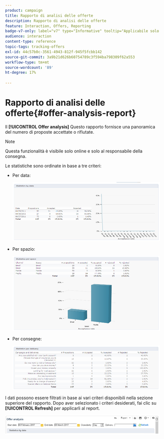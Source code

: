 ```yaml
---
product: campaign
title: Rapporto di analisi delle offerte
description: Rapporto di analisi delle offerte
feature: Interaction, Offers, Reporting
badge-v7-only: label="v7" type="Informative" tooltip="Applicabile solo a Campaign Classic v7"
audience: interaction
content-type: reference
topic-tags: tracking-offers
exl-id: 44c57b0c-3561-4943-812f-945f5fcbb142
source-git-commit: 3a9b21d626b60754789c3f594ba798309f62a553
workflow-type: tm+mt
source-wordcount: '89'
ht-degree: 17%

---
```


# Rapporto di analisi delle offerte{#offer-analysis-report}



Il **[!UICONTROL Offer analysis]** Questo rapporto fornisce una panoramica del numero di proposte accettate o rifiutate.

>[!NOTE]
>
>Questa funzionalità è visibile solo online e solo al responsabile della consegna.

Le statistiche sono ordinate in base a tre criteri:

* Per data:

  ![](assets/offer_report_perdate.png)

* Per spazio:

  ![](assets/offer_report_perspaces.png)

* Per consegne:

  ![](assets/offer_report_perdeliveries.png)

I dati possono essere filtrati in base ai vari criteri disponibili nella sezione superiore del rapporto. Dopo aver selezionato i criteri desiderati, fai clic su **[!UICONTROL Refresh]** per applicarli al report.

![](assets/offer_report_criteria.png)
